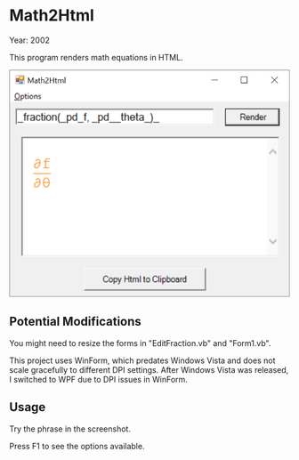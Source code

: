 # Math2Html

Year: 2002

This program renders math equations in HTML.

![screenshot](docs/screenshot.png)

## Potential Modifications

You might need to resize the forms in "EditFraction.vb" and "Form1.vb". 

This project uses WinForm, which predates Windows Vista and does not scale gracefully to different DPI settings. After Windows Vista was released, I switched to WPF due to DPI issues in WinForm.

## Usage

Try the phrase in the screenshot.

Press F1 to see the options available.


